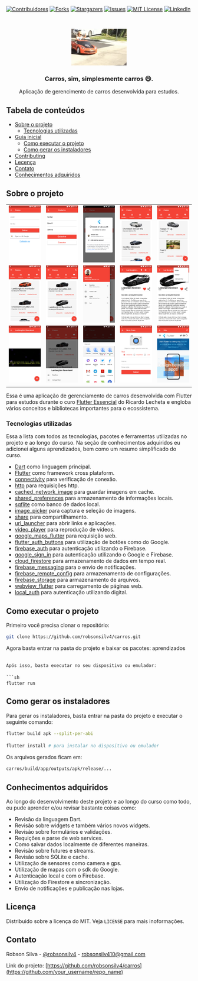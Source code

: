 [![Contribuidores][contributors-shield]][contributors-url]
[![Forks][forks-shield]][forks-url]
[![Stargazers][stars-shield]][stars-url]
[![Issues][issues-shield]][issues-url]
[![MIT License][license-shield]][license-url]
[![LinkedIn][linkedin-shield]][linkedin-url]

<br />
<p align="center">
  <a href="https://github.com/robsonsilv4/carros">
    <img src="logo.webp" alt="Logo" width="150">
  </a>

  <h3 align="center">Carros, sim, simplesmente carros 😄.</h3>

  <p align="center">
    Aplicação de gerencimento de carros desenvolvida para estudos.
  </p>
</p>

## Tabela de conteúdos

- [Sobre o projeto](#sobre-o-projeto)
  - [Tecnologias utilizadas](#tecnologias-utilizadas)
- [Guia inicial](#guia)
  - [Como executar o projeto](#como-executar-o-projeto)
  - [Como gerar os instaladores](#como-gerar-os-instaladores)
- [Contributing](#contributing)
- [Lecença](#licença)
- [Contato](#contato)
- [Conhecimentos adquiridos](#conhecimentos-adquiridos)

## Sobre o projeto

|                           |                           |                           |                           |                           |
| :-----------------------: | :-----------------------: | :-----------------------: | :-----------------------: | :-----------------------: |
| ![](./screenshots/01.png) | ![](./screenshots/02.png) | ![](./screenshots/03.png) | ![](./screenshots/04.png) | ![](./screenshots/05.png) |
| ![](./screenshots/06.png) | ![](./screenshots/07.png) | ![](./screenshots/08.png) | ![](./screenshots/09.png) | ![](./screenshots/10.png) |
| ![](./screenshots/11.png) | ![](./screenshots/12.png) | ![](./screenshots/13.png) | ![](./screenshots/14.png) | ![](./screenshots/15.png) |
|                           |                           |                           |                           |                           |

Essa é uma aplicação de gerenciamento de carros desenvolvida com Flutter para estudos durante o curo [Flutter Essencial](https://www.udemy.com/course/flutter-essencial/) do Ricardo Lecheta e engloba vários conceitos e bibliotecas importantes para o ecossistema.

### Tecnologias utilizadas

Essa a lista com todos as tecnologias, pacotes e ferramentas utilizadas no projeto e ao longo do curso. Na seção de conhecimentos adquiridos eu adicionei alguns aprendizados, bem como um resumo simplificado do curso.

- [Dart](https://dart.dev/) como linguagem principal.
- [Flutter](https://flutter.dev/) como framework cross plataform.
- [connectivity](https://github.com/flutterchina/dio) para verificação de conexão.
- [http](https://github.com/flutterchina/dio) para requisições http.
- [cached_network_image](https://github.com/flutterchina/dio) para guardar imagens em cache.
- [shared_preferences](https://github.com/flutterchina/dio) para armazenamento de informações locais.
- [sqflite](https://github.com/flutterchina/dio) como banco de dados local.
- [image_picker](https://github.com/flutterchina/dio) para captura e seleção de imagens.
- [share](https://github.com/flutterchina/dio) para compartilhamento.
- [url_launcher](https://github.com/flutterchina/dio) para abrir links e aplicações.
- [video_player](https://github.com/flutterchina/dio) para reprodução de vídeos.
- [google_maps_flutter](https://github.com/flutterchina/dio) para requisição web.
- [flutter_auth_buttons](https://github.com/flutterchina/dio) para utilização de botões como do Google.
- [firebase_auth](https://github.com/flutterchina/dio) para autenticação utilizando o Firebase.
- [google_sign_in](https://github.com/flutterchina/dio) para autenticação utilizando o Google e Firebase.
- [cloud_firestore](https://github.com/flutterchina/dio) para armazenamento de dados em tempo real.
- [firebase_messaging](https://github.com/flutterchina/dio) para o envio de notificações.
- [firebase_remote_config](https://github.com/flutterchina/dio) para armazenamento de configurações.
- [firebase_storage](https://github.com/flutterchina/dio) para armazenamento de arquivos.
- [webview_flutter](https://github.com/flutterchina/dio) para carregamento de páginas web.
- [local_auth](https://github.com/flutterchina/dio) para autenticação utilizando digital.

## Como executar o projeto

Primeiro você precisa clonar o repositório:

```sh
git clone https://github.com/robsonsilv4/carros.git
```

Agora basta entrar na pasta do projeto e baixar os pacotes:
aprendizados

````

Após isso, basta executar no seu dispositivo ou emulador:

```sh
flutter run
````

## Como gerar os instaladores

Para gerar os instaladores, basta entrar na pasta do projeto e executar o seguinte comando:

```sh
flutter build apk --split-per-abi

flutter install # para instalar no dispositivo ou emulador
```

Os arquivos gerados ficam em:

```sh
carros/build/app/outputs/apk/release/...
```

## Conhecimentos adquiridos

Ao longo do desenvolvimento deste projeto e ao longo do curso como todo, eu pude aprender e/ou revisar bastante coisas como:

- Revisão da linguagem Dart.
- Revisão sobre widgets e também vários novos widgets.
- Revisão sobre formulários e validações.
- Requições e parse de web services.
- Como salvar dados localmente de diferentes maneiras.
- Revisão sobre futures e streams.
- Revisão sobre SQLite e cache.
- Utilização de sensores como camera e gps.
- Utilização de mapas com o sdk do Google.
- Autenticação local e com o Firebase.
- Utilização do Firestore e sincronização.
- Envio de notificações e publicação nas lojas.

## Licença

Distribuido sobre a licença do MIT. Veja `LICENSE` para mais inoformações.

## Contato

Robson Silva - [@robsonsilv4](https://linkedin.com/in/robsonsilva) - robsonsilv410@gmail.com

Link do projeto: [https://github.com/robsonsilv4/carros](https://github.com/your_username/repo_name)

[contributors-shield]: https://img.shields.io/github/contributors/robsonsilv4/carros.svg?style=flat-square
[contributors-url]: https://github.com/robsonsilv4/carros/graphs/contributors
[forks-shield]: https://img.shields.io/github/forks/robsonsilv4/carros.svg?style=flat-square
[forks-url]: https://github.com/robsonsilv4/carros/network/members
[stars-shield]: https://img.shields.io/github/stars/robsonsilv4/carros.svg?style=flat-square
[stars-url]: https://github.com/robsonsilv4/carros/stargazers
[issues-shield]: https://img.shields.io/github/issues/robsonsilv4/carros.svg?style=flat-square
[issues-url]: https://github.com/robsonsilv4/carros/issues
[license-shield]: https://img.shields.io/github/license/robsonsilv4/carros.svg?style=flat-square
[license-url]: https://github.com/robsonsilv4/carros/blob/master/LICENSE
[linkedin-shield]: https://img.shields.io/badge/-LinkedIn-black.svg?style=flat-square&logo=linkedin&colorB=555
[linkedin-url]: https://linkedin.com/in/robsonsilva
